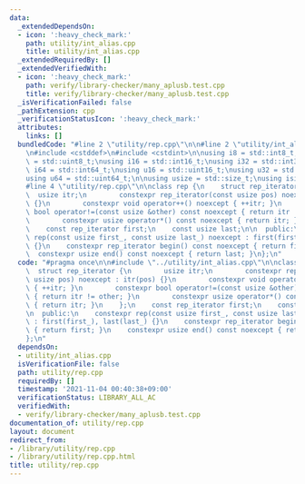 ```yaml
---
data:
  _extendedDependsOn:
  - icon: ':heavy_check_mark:'
    path: utility/int_alias.cpp
    title: utility/int_alias.cpp
  _extendedRequiredBy: []
  _extendedVerifiedWith:
  - icon: ':heavy_check_mark:'
    path: verify/library-checker/many_aplusb.test.cpp
    title: verify/library-checker/many_aplusb.test.cpp
  _isVerificationFailed: false
  _pathExtension: cpp
  _verificationStatusIcon: ':heavy_check_mark:'
  attributes:
    links: []
  bundledCode: "#line 2 \"utility/rep.cpp\"\n\n#line 2 \"utility/int_alias.cpp\"\n\
    \n#include <cstddef>\n#include <cstdint>\n\nusing i8 = std::int8_t;\nusing u8\
    \ = std::uint8_t;\nusing i16 = std::int16_t;\nusing i32 = std::int32_t;\nusing\
    \ i64 = std::int64_t;\nusing u16 = std::uint16_t;\nusing u32 = std::uint32_t;\n\
    using u64 = std::uint64_t;\n\nusing usize = std::size_t;\nusing isize = std::ptrdiff_t;\n\
    #line 4 \"utility/rep.cpp\"\n\nclass rep {\n    struct rep_iterator {\n      \
    \  usize itr;\n        constexpr rep_iterator(const usize pos) noexcept : itr(pos)\
    \ {}\n        constexpr void operator++() noexcept { ++itr; }\n        constexpr\
    \ bool operator!=(const usize &other) const noexcept { return itr != other; }\n\
    \        constexpr usize operator*() const noexcept { return itr; }\n    };\n\
    \    const rep_iterator first;\n    const usize last;\n\n  public:\n    constexpr\
    \ rep(const usize first_, const usize last_) noexcept : first(first_), last(last_)\
    \ {}\n    constexpr rep_iterator begin() const noexcept { return first; }\n  \
    \  constexpr usize end() const noexcept { return last; }\n};\n"
  code: "#pragma once\n\n#include \"../utility/int_alias.cpp\"\n\nclass rep {\n  \
    \  struct rep_iterator {\n        usize itr;\n        constexpr rep_iterator(const\
    \ usize pos) noexcept : itr(pos) {}\n        constexpr void operator++() noexcept\
    \ { ++itr; }\n        constexpr bool operator!=(const usize &other) const noexcept\
    \ { return itr != other; }\n        constexpr usize operator*() const noexcept\
    \ { return itr; }\n    };\n    const rep_iterator first;\n    const usize last;\n\
    \n  public:\n    constexpr rep(const usize first_, const usize last_) noexcept\
    \ : first(first_), last(last_) {}\n    constexpr rep_iterator begin() const noexcept\
    \ { return first; }\n    constexpr usize end() const noexcept { return last; }\n\
    };\n"
  dependsOn:
  - utility/int_alias.cpp
  isVerificationFile: false
  path: utility/rep.cpp
  requiredBy: []
  timestamp: '2021-11-04 00:40:38+09:00'
  verificationStatus: LIBRARY_ALL_AC
  verifiedWith:
  - verify/library-checker/many_aplusb.test.cpp
documentation_of: utility/rep.cpp
layout: document
redirect_from:
- /library/utility/rep.cpp
- /library/utility/rep.cpp.html
title: utility/rep.cpp
---
```

